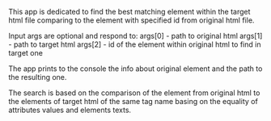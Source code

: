 This app is dedicated to find the best matching element within the target html file comparing to the element with specified id from original html file.

Input args are optional and respond to:
args[0] - path to original html
args[1] - path to target html
args[2] - id of the element within original html to find in target one

The app prints to the console the info about original element and the path to the resulting one.

The search is based on the comparison of the element from original html to the elements of target html of the same tag name
basing on the equality of attributes values and elements texts.